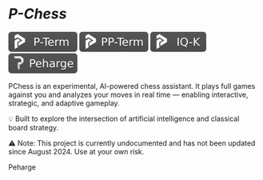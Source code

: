 # _**P-Chess**_

<p align="left">
    <img src="https://raw.githubusercontent.com/Peharge/p-terminal/main/icons/p-term-banner-3.svg" alt="peharge"/>
    <img src="https://raw.githubusercontent.com/Peharge/p-terminal/main/icons/pp-term-banner-3.svg" alt="peharge"/>
    <img src="https://raw.githubusercontent.com/Peharge/p-terminal/main/icons/iq-banner-3.svg" alt="peharge"/>
    <img src="https://raw.githubusercontent.com/Peharge/p-terminal/main/icons/peharge-banner-3.svg" alt="peharge"/>
</p>

PChess is an experimental, AI-powered chess assistant. It plays full games against you and analyzes your moves in real time — enabling interactive, strategic, and adaptive gameplay.

💡 Built to explore the intersection of artificial intelligence and classical board strategy.

⚠️ Note: This project is currently undocumented and has not been updated since August 2024. Use at your own risk.

Peharge

